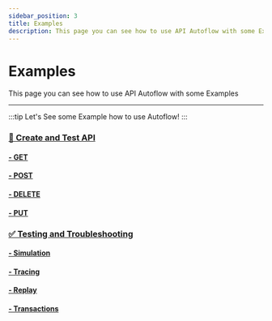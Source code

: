 ```yaml
---
sidebar_position: 3
title: Examples
description: This page you can see how to use API Autoflow with some Examples
---
```


# Examples
This page you can see how to use API Autoflow with some Examples
<hr/>

:::tip
Let's See some Example how to use Autoflow!
:::

### <a href="/docs/Documentation/getting-started/Examples/API"> 📡 Create and Test API </a>

#### <a href="/docs/Documentation/Examples/API/GET"> - <span class="method get method-title">GET</span> </a>
#### <a href="/docs/Documentation/Examples/API/POST"> - <span class="method post method-title">POST</span></a>
#### <a href="/docs/Documentation/Examples/API/DELETE"> - <span class="method delete method-title">DELETE</span></a>
#### <a href="/docs/Documentation/Examples/API/PUT"> - <span class="method put method-title">PUT</span></a>
### <a href="/docs/Documentation/examples/testing-and-troubleshooting"> ✅ Testing and Troubleshooting  </a>
#### <a href="/docs/Documentation/examples/testing-and-troubleshooting#simulation"> - Simulation</a>
#### <a href="/docs/Documentation/examples/testing-and-troubleshooting#tracing"> - Tracing</a>
#### <a href="/docs/Documentation/examples/testing-and-troubleshooting#replay"> - Replay</a>
#### <a href="/docs/Documentation/examples/testing-and-troubleshooting#transactions"> - Transactions</a>

